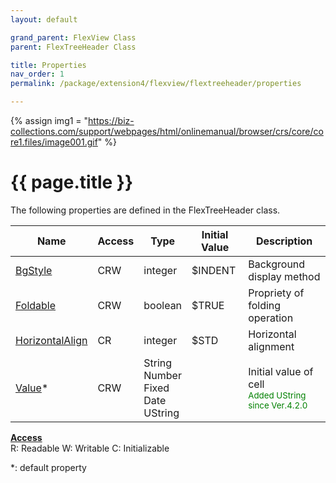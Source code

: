 ```yaml
---
layout: default

grand_parent: FlexView Class
parent: FlexTreeHeader Class

title: Properties
nav_order: 1
permalink: /package/extension4/flexview/flextreeheader/properties

---
```

{% assign img1 = "https://biz-collections.com/support/webpages/html/onlinemanual/browser/crs/core/core1.files/image001.gif" %}


# {{ page.title }}

The following properties are defined in the FlexTreeHeader class.

|Name      | Access | Type   |Initial Value | Description |
|----------	|--------|--------|---------------|-----------|
|[BgStyle](/package/extension4/flexview/flextreeheader/properties/bgstyle) | CRW | integer |  $INDENT |Background display method|
|[Foldable](/package/extension4/flexview/flextreeheader/properties/foldable) | CRW | boolean |  $TRUE |Propriety of folding operation  |
|[HorizontalAlign](/package/extension4/flexview/flextreeheader/properties/horizontalalign) | CR | integer |  $STD | Horizontal alignment |
|[Value](/package/extension4/flexview/flextreeheader/properties/value)* | CRW | String<br>Number<br>Fixed<br>Date<br>UString  |  | Initial value of cell<br><small><span style="color:green">Added UString since Ver.4.2.0</span></small>|

<u><b>Access</b></u><br>
R: Readable
W: Writable
C: Initializable

*: default property